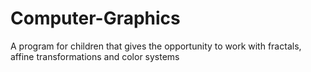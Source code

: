 # Computer-Graphics
A program for children that gives the opportunity to work with fractals, affine transformations and color systems
